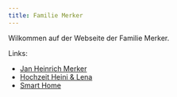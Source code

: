 ```yaml
---
title: Familie Merker
---
```


Wilkommen auf der Webseite der Familie Merker.

Links:

- [Jan Heinrich Merker](https://heinrich.merker.id)
- [Hochzeit Heini & Lena](https://lena-und-heini.de)
- [Smart Home](https://home.merker.id)
